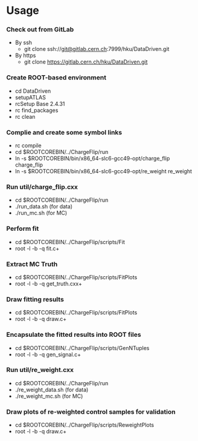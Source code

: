 # Usage

### Check out from GitLab

+ By ssh 
	+ git clone ssh://git@gitlab.cern.ch:7999/hku/DataDriven.git
+ By https
	+ git clone https://gitlab.cern.ch/hku/DataDriven.git

### Create ROOT-based environment

+ cd DataDriven
+ setupATLAS
+ rcSetup Base 2.4.31
+ rc find_packages
+ rc clean

### Complie and create some symbol links

+ rc compile
+ cd $ROOTCOREBIN/../ChargeFlip/run
+ ln -s $ROOTCOREBIN/bin/x86_64-slc6-gcc49-opt/charge_flip charge_flip
+ ln -s $ROOTCOREBIN/bin/x86_64-slc6-gcc49-opt/re_weight re_weight

### Run util/charge_flip.cxx

+ cd $ROOTCOREBIN/../ChargeFlip/run
+ ./run_data.sh (for data)
+ ./run_mc.sh   (for MC)

### Perform fit

+ cd $ROOTCOREBIN/../ChargeFlip/scripts/Fit
+ root -l -b -q fit.c+

### Extract MC Truth

+ cd $ROOTCOREBIN/../ChargeFlip/scripts/FitPlots
+ root -l -b -q get_truth.cxx+

### Draw fitting results 

+ cd $ROOTCOREBIN/../ChargeFlip/scripts/FitPlots
+ root -l -b -q draw.c+

### Encapsulate the fitted results into ROOT files

+ cd $ROOTCOREBIN/../ChargeFlip/scripts/GenNTuples
+ root -l -b -q gen_signal.c+

### Run util/re_weight.cxx

+ cd $ROOTCOREBIN/../ChargeFlip/run
+ ./re_weight_data.sh (for data)
+ ./re_weight_mc.sh   (for MC)

### Draw plots of re-weighted control samples for validation

+ cd $ROOTCOREBIN/../ChargeFlip/scripts/ReweightPlots
+ root -l -b -q draw.c+

